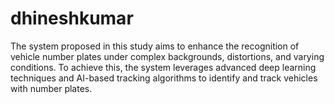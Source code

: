 # dhineshkumar
The system proposed in this study aims to enhance the recognition of vehicle number plates under complex backgrounds, distortions, and varying conditions. To achieve this, the system leverages advanced deep learning techniques and AI-based tracking algorithms to identify and track vehicles with number plates.
